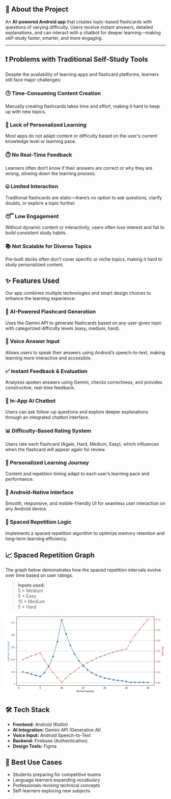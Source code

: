 ## 📖 About the Project

An **AI-powered Android app** that creates topic-based flashcards with questions of varying difficulty. Users receive instant answers, detailed explanations, and can interact with a chatbot for deeper learning—making self-study faster, smarter, and more engaging.

---

## ❗ Problems with Traditional Self-Study Tools

Despite the availability of learning apps and flashcard platforms, learners still face major challenges:

### 🕒 Time-Consuming Content Creation
Manually creating flashcards takes time and effort, making it hard to keep up with new topics.

### 🧩 Lack of Personalized Learning
Most apps do not adapt content or difficulty based on the user's current knowledge level or learning pace.

### ⏱️ No Real-Time Feedback
Learners often don’t know if their answers are correct or why they are wrong, slowing down the learning process.

### 🤐 Limited Interaction
Traditional flashcards are static—there’s no option to ask questions, clarify doubts, or explore a topic further.

### 😴 Low Engagement
Without dynamic content or interactivity, users often lose interest and fail to build consistent study habits.

### 📚 Not Scalable for Diverse Topics
Pre-built decks often don’t cover specific or niche topics, making it hard to study personalized content.


## ✨ Features Used

Our app combines multiple technologies and smart design choices to enhance the learning experience:

### 🤖 AI-Powered Flashcard Generation
Uses the Gemini API to generate flashcards based on any user-given topic with categorized difficulty levels (easy, medium, hard).

### 📢 Voice Answer Input
Allows users to speak their answers using Android’s speech-to-text, making learning more interactive and accessible.

### ✅ Instant Feedback & Evaluation
Analyzes spoken answers using Gemini, checks correctness, and provides constructive, real-time feedback.

### 💬 In-App AI Chatbot
Users can ask follow-up questions and explore deeper explanations through an integrated chatbot interface.

### 📊 Difficulty-Based Rating System
Users rate each flashcard (Again, Hard, Medium, Easy), which influences when the flashcard will appear again for review.

### 🧠 Personalized Learning Journey
Content and repetition timing adapt to each user’s learning pace and performance.

### 📱 Android-Native Interface
Smooth, responsive, and mobile-friendly UI for seamless user interaction on any Android device.

### 🔁 Spaced Repetition Logic
Implements a spaced repetition algorithm to optimize memory retention and long-term learning efficiency.

## 📈 Spaced Repetition Graph

The graph below demonstrates how the spaced repetition intervals evolve over time based on user ratings.

> **Inputs used:**  
> 5 × Medium  
> 5 × Easy  
> 15 × Medium  
> 5 × Hard

![Spaced Repetition](spaced_repetition_graph.png)


## 🛠️ Tech Stack

- **Frontend:** Android (Kotlin)
- **AI Integration:** Gemini API (Generative AI)
- **Voice Input:** Android Speech-to-Text
- **Backend:** Firebase (Authentication)
- **Design Tools:** Figma

## 🎯 Best Use Cases

- Students preparing for competitive exams
- Language learners expanding vocabulary
- Professionals revising technical concepts
- Self-learners exploring new subjects
